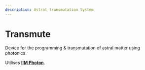 ```yaml
---
description: Astral transmutation System
---
```


# Transmute

Device for the programming & transmutation of astral matter using photonics.

Utilises [**IIM Photon**](../../photonics/photon.md).

